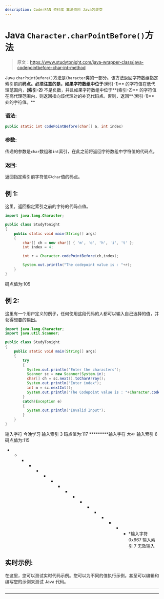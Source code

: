 ```yaml
---
description: CoderFAN 资料库 算法资料 Java包装类
---
```


# Java `Character.charPointBefore()`方法

> 原文：<https://www.studytonight.com/java-wrapper-class/java-codepointbefore-char-int-method>

Java `charPointBefore()`方法是`Character`类的一部分。该方法返回字符数组指定索引前的**码点。必须注意的是，如果字符数组中位于**(索引-1)** 的字符值在低代理范围内，**(索引-2)** 不是负数，并且如果字符数组中位于**(索引-2)** 的字符值在高代理范围内，则返回指向该代理对的补充代码点。否则，返回**(索引-1)** 处的字符值。**

### 语法:

```java
public static int codePointBefore(char[] a, int index) 
```

### 参数:

传递的参数是`char`数组和`int`索引，在此之前将返回字符数组中字符值的代码点。

### 返回:

返回指定索引前字符值中`char`值的码点。

## 例 1:

这里，返回指定索引之前的字符的代码点值。

```java
import java.lang.Character;

public class StudyTonight
{  
    public static void main(String[] args) 
    {  
        char[] ch = new char[] { 'm', 'o', 'h', 'i', 't' };
        int index = 4;  

        int r = Character.codePointBefore(ch,index);

        System.out.println("The codepoint value is : "+r);
    }  
}
```

码点值为:105

## 例 2:

这里有一个用户定义的例子，任何使用这段代码的人都可以输入自己选择的值，并获得想要的输出。

```java
import java.lang.Character;
import java.util.Scanner;

public class StudyTonight
{  
    public static void main(String[] args) 
    {  
        try
        {
          System.out.println("Enter the characters");
          Scanner sc = new Scanner(System.in);
          char[] ch = sc.next().toCharArray();
          System.out.println("Enter index");
          int n = sc.nextInt();
          System.out.println("The Codepoint value is : "+Character.codePointBefore(ch,n));  
        }
        catch(Exception e)
        {
          System.out.println("Invalid Input");
        }
    }  
}
```

输入字符
今晚学习
输入索引
3
码点值为:117
*********输入字符
大神
输入索引
6
码点值为:115
* * * * * * * * * * * * * * * * * *输入字符
0x667
输入索引
7
无效输入

## 实时示例:

在这里，您可以测试实时代码示例。您可以为不同的值执行示例，甚至可以编辑和编写您的示例来测试 Java 代码。

* * *

* * *